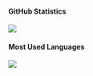 #### GitHub Statistics
<a href="#"><img src="https://github-readme-stats.vercel.app/api?username=Devous&show_icons=true&count_private=true&include_all_commits=true&hide_title=true&hide_border=true&hide_rank=true&theme=chartreuse-dark&bg_color=0D1117"/></a><br>

#### Most Used Languages
<a href="#"><img src="https://github-readme-stats.vercel.app/api/top-langs?username=Devous&hide_title=true&hide_border=true&layout=compact&theme=chartreuse-dark&bg_color=0D1117"/></a>

